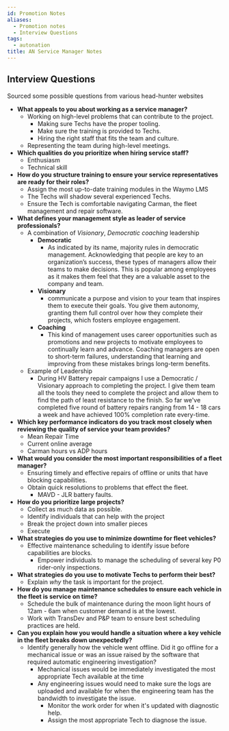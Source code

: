 ```yaml
---
id: Promotion Notes
aliases:
  - Promotion notes
  - Interview Questions
tags:
  - autonation
title: AN Service Manager Notes
---
```


## Interview Questions
Sourced some possible questions from various head-hunter websites
- **What appeals to you about working as a service manager?**
	- Working on high-level problems that can contribute to the project.
		- Making sure Techs have the proper tooling.
		- Make sure the training is provided to Techs.
		- Hiring the right staff that fits the team and culture.
	- Representing the team during high-level meetings.
- **Which qualities do you prioritize when hiring service staff?**
	- Enthusiasm
	- Technical skill 
- **How do you structure training to ensure your service representatives are ready for their roles?**
	- Assign the most up-to-date training modules in the Waymo LMS
	- The Techs will shadow several experienced Techs.
	- Ensure the Tech is comfortable navigating Carman, the fleet management and repair software.
- **What defines your management style as leader of service professionals?**
	- A combination of *Visionary*, *Democratic* *coaching* leadership
		- **Democratic**
			- As indicated by its name, majority rules in democratic management. Acknowledging that people are key to an organization’s success, these types of managers allow their teams to make decisions. This is popular among employees as it makes them feel that they are a valuable asset to the company and team.
		- **Visionary**
			- communicate a purpose and vision to your team that inspires them to execute their goals. You give them autonomy, granting them full control over how they complete their projects, which fosters employee engagement.
		- **Coaching**
			- This kind of management uses career opportunities such as promotions and new projects to motivate employees to continually learn and advance. Coaching managers are open to short-term failures, understanding that learning and improving from these mistakes brings long-term benefits.
	- Example of Leadership
		- During HV Battery repair campaigns I use a Democratic / Visionary approach to completing the project. I give them team all the tools they need to complete the project and allow them to find the path of least resistance to the finish. So far we've completed five round of battery repairs ranging from 14 - 18 cars a week and have achieved 100% completion rate every-time.
- **Which key performance indicators do you track most closely when reviewing the quality of service your team provides?**
	- Mean Repair Time
	- Current online average
	- Carman hours vs ADP hours
- **What would you consider the most important responsibilities of a fleet manager?**
	- Ensuring timely and effective repairs of offline or units that have blocking capabilities.
	- Obtain quick resolutions to problems that effect the fleet.
		- MAVD - JLR battery faults.
- **How do you prioritize large projects?**
	- Collect as much data as possible.
	- Identify individuals that can help with the project
	- Break the project down into smaller pieces
	- Execute
- **What strategies do you use to minimize downtime for fleet vehicles?**
	- Effective maintenance scheduling to identify issue before capabilities are blocks.
		- Empower individuals to manage the scheduling of several key P0 rider-only inspections.
- **What strategies do you use to motivate Techs to perform their best?**
	- Explain *why* the task is important for the project.
- **How do you manage maintenance schedules to ensure each vehicle in the fleet is service on time?**
	- Schedule the bulk of maintenance during the moon light hours of 12am - 6am when customer demand is at the lowest.
	- Work with TransDev and P&P team to ensure best scheduling practices are held.
- **Can you explain how you would handle a situation where a key vehicle in the fleet breaks down unexpectedly?**
	- Identify generally how the vehicle went offline. Did it go offline for a mechanical issue or was an issue raised by the software that required automatic engineering investigation?
		- Mechanical issues would be immediately investigated the most appropriate Tech available at the time
		- Any engineering issues would need to make sure the logs are uploaded and available for when the engineering team has the bandwidth to investigate the issue. 
			- Monitor the work order for when it's updated with diagnostic help.
			- Assign the most appropriate Tech to diagnose the issue.


